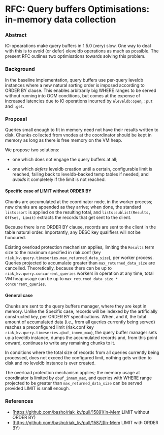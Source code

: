 # RFC: Query buffers Optimisations: in-memory data collection

### Abstract

IO-opearations make query buffers in 1.5.0 (very) slow. One way to deal with this is to avoid (or defer) eleveldb operations as much as possible. The present RFC outlines two optimisations towards solving this problem.

### Background

In the baseline implementation, query buffers use per-query leveldb instances where a new natural sorting order is imposed according to ORDER BY clause.  This enables arbitrarily big WHERE ranges to be served without running into OOM conditions, but comes at the expense of increased latencies due to IO operations incurred by `eleveldb:open`, `:put` and `:get`.

### Proposal

Queries small enough to fit in memory need not have their results written to disk.  Chunks collected from vnodes at the coordinator should be kept in memory as long as there is free memory on the VM heap.

We propose two solutions:

- one which does not engage the query buffers at all;

- one which _defers_ leveldb creation until a certain, configurable limit is reached, falling back to leveldb-backed temp tables if needed, and _avoids_ it completely if the limit is not reached.

#### Specific case of LIMIT without ORDER BY

Chunks are accumulated at the coordinator node, in the worker process; new chunks are appended as they arrive; when done, the standard `lists:sort` is applied on the resulting total, and `lists:sublist(Results, Offset, Limit)` extracts the records that get sent to the client.

Because there is no ORDER BY clause, records are sent to the client in the table natural order.  Importantly, any DESC key qualifiers will not be honoured.

Existing overload protection mechanism applies, limiting the `Results` term size to the maximum specified in riak.conf (key `riak_kv.query.timeseries.max_returned_data_size`), per worker process.  Queries projected to accumulate greater than `max_returned_data_size` are cancelled.  Theoretically, because there can be up to `riak_kv.query.concurrent_queries` workers in operation at any time, total VM heap usage can be up to `max_returned_data_size * concurrent_queries`.

#### General case

Chunks are sent to the query buffers manager, where they are kept in memory.  Unlike the Specific case, records will be indexed by the artificially constructed key, per ORDER BY specifications.  When, and if, the total amount of accumulated data (i.e., from all queries currently being served) reaches a preconfigured limit (riak.conf key `riak_kv.query.timeseries.qbuf_inmem_max`), the query buffer manager sets up a leveldb instance, dumps the accumulated records and, from this point onward, continues to write any remaining chunks to it.

In conditions where the total size of records from all queries currently being processed, does not exceed the configured limit, nothing gets written to disk and no leveldb instance is ever created.

The overload protection mechanism applies; the memory usage at coordinator is limited by `qbuf_inmem_max`, and queries with WHERE range projected to be greater than `max_returned_data_size` can be served provided LIMIT is small enough.

### References

- [https://github.com/basho/riak_kv/pull/1589](In-Mem LIMIT without ORDER BY)
- [https://github.com/basho/riak_kv/pull/1587](In-Mem LIMIT with ORDER BY)
